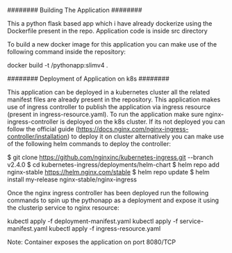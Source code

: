 ######## Building The Application ########

This a python flask based app which i have already dockerize using the Dockerfile present in the repo. Application code is inside src directory

To build a new docker image for this application you can make use of the following command inside the repository:

docker build -t <name of your docker account>/pythonapp:slimv4 .

######## Deployment of Application on k8s ########

This application can be deployed in a kubernetes cluster all the related manifest files are already present in the repository. This application makes use of ingress controller to publish the application via ingress resource (present in ingress-resource.yaml). To run the application make sure nginx-ingress-controller is deployed on the k8s cluster. If its not deployed you can follow the official guide (https://docs.nginx.com/nginx-ingress-controller/installation) to deploy it on cluster alternatively you can make use of the following helm commands to deploy the controller:


$ git clone https://github.com/nginxinc/kubernetes-ingress.git --branch v2.4.0
$ cd kubernetes-ingress/deployments/helm-chart
$ helm repo add nginx-stable https://helm.nginx.com/stable
$ helm repo update
$ helm install my-release nginx-stable/nginx-ingress


Once the nginx ingress controller has been deployed run the following commands to spin up the pythonapp as a deployment and expose it using the clusterip service to nginx resource:

kubectl apply -f deployment-manifest.yaml
kubectl apply -f service-manifest.yaml
kubectl apply -f ingress-resource.yaml

Note: Container exposes the application on port 8080/TCP
